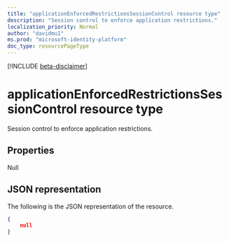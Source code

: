 ```yaml
---
title: "applicationEnforcedRestrictionsSessionControl resource type"
description: "Session control to enforce application restrictions."
localization_priority: Normal
author: "davidmu1"
ms.prod: "microsoft-identity-platform"
doc_type: resourcePageType
---
```


[!INCLUDE [beta-disclaimer](../../includes/beta-disclaimer.md)]

# applicationEnforcedRestrictionsSessionControl resource type

Session control to enforce application restrictions.

## Properties

Null

## JSON representation

The following is the JSON representation of the resource.

<!-- {
  "blockType": "resource",
  "@odata.type": "microsoft.graph.applicationenforcedrestrictionssessioncontrol"
}-->

```json
{
    null
}
```

<!-- uuid: 8fcb5dbc-d5aa-4681-8e31-b001d5168d79
2015-10-25 14:57:30 UTC -->
<!--
{
  "type": "#page.annotation",
  "description": "applicationenforcedrestrictionssessioncontrol resource",
  "keywords": "",
  "section": "documentation",
  "tocPath": "",
  "suppressions": []
}
-->